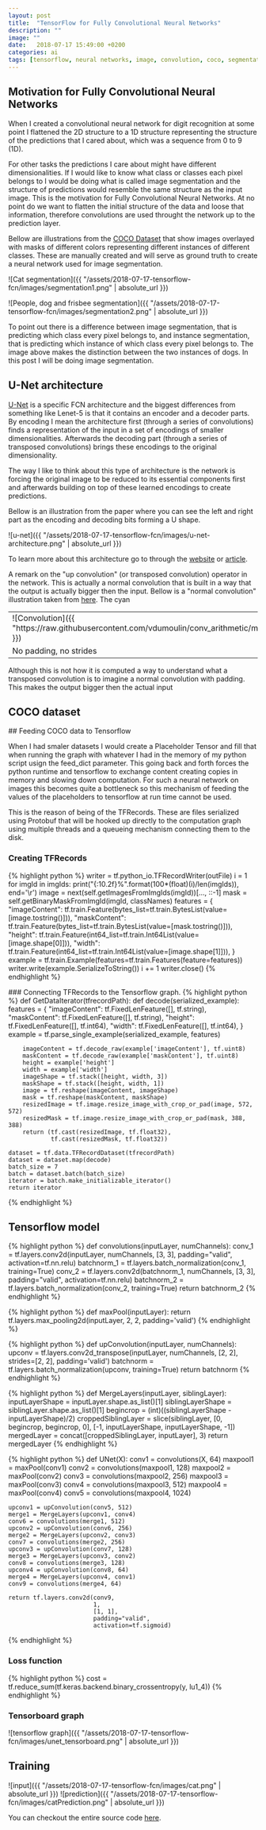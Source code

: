 ```yaml
---
layout: post
title:  "TensorFlow for Fully Convolutional Neural Networks"
description: ""
image: ""
date:   2018-07-17 15:49:00 +0200
categories: ai
tags: [tensorflow, neural networks, image, convolution, coco, segmentation, fcn]
---
```


## Motivation for Fully Convolutional Neural Networks

When I created a convolutional neural network for digit recognition at some point I flattened the 2D structure to a 1D structure representing the structure of the predictions that I cared about, which was a sequence from 0 to 9 (1D).

For other tasks the predictions I care about might have different dimensionalities. If I would like to know what class or classes each pixel belongs to I would be doing what is called image segmentation and the structure of predictions would resemble the same structure as the input image. This is the motivation for Fully Convolutional Neural Networks. At no point do we want to flatten the initial structure of the data and loose that information, therefore convolutions are used throught the network up to the prediction layer.

Bellow are illustrations from the [COCO Dataset][cocodataset-url] that show images overlayed with masks of different colors representing different instances of different classes. These are manually created and will serve as ground truth to create a neural network used for image segmentation.

![Cat segmentation]({{ "/assets/2018-07-17-tensorflow-fcn/images/segmentation1.png" | absolute_url }})

![People, dog and frisbee segmentation]({{ "/assets/2018-07-17-tensorflow-fcn/images/segmentation2.png" | absolute_url }})

To point out there is a difference between image segmentation, that is predicting which class every pixel belongs to, and instance segmentation, that is predicting which instance of which class every pixel belongs to. The image above makes the distinction between the two instances of dogs. In this post I will be doing image segmentation.


## U-Net architecture
[U-Net][u-net-paper-url] is a specific FCN architecture and the biggest differences from something like Lenet-5 is that it contains an encoder and a decoder parts.
By encoding I mean the architecture first (through a series of convolutions) finds a representation of the input in a set of encodings of smaller dimensionalities. Afterwards the decoding part (through a series of transposed convolutions) brings these encodings to the original dimensionality.

The way I like to think about this type of architecture is the network is forcing the original image to be reduced to its essential components first and afterwards building on top of these learned encodings to create predictions.

Bellow is an illustration from the paper where you can see the left and right part as the encoding and decoding bits forming a U shape.

![u-net]({{ "/assets/2018-07-17-tensorflow-fcn/images/u-net-architecture.png" | absolute_url }})

To learn more about this architecture go to through the [website][u-net-website-url] or [article][u-net-paper-url].

A remark on the "up convolution" (or transposed convolution) operator in the network. This is actually a normal convolution that is built in a way that the output is actually bigger then the input.
Bellow is a "normal convolution" illustration taken from [here][convolutions-url]. The cyan


<table style="width:100%; table-layout:fixed;">
  <tr>
    <td>
        ![Convolution]({{ "https://raw.githubusercontent.com/vdumoulin/conv_arithmetic/master/gif/no_padding_no_strides.gif" }})
    </td>
    <td>
        ![Transposed Convolution]({{ "https://raw.githubusercontent.com/vdumoulin/conv_arithmetic/master/gif/no_padding_no_strides_transposed.gif" }})
    </td>
  </tr>
  <tr>
    <td>No padding, no strides</td>
    <td>Arbitrary padding, no strides</td>
  </tr>
</table>


Although this is not how it is computed a way to understand what a transposed convolution is to imagine a normal convolution with padding. This makes the output bigger then the actual input 








## COCO dataset

## Feeding COCO data to Tensorflow

When I had smaler datasets I would create a Placeholder Tensor and fill that when running the graph with whatever I had in the memory of my python script usign the feed_dict parameter.
This going back and forth forces the python runtime and tensorflow to exchange content creating copies in memory and slowing down computation. For such a neural network on images this becomes quite a bottleneck so this mechanism of feeding the values of the placeholders to tensorflow at run time cannot be used.

This is the reason of being of the TFRecords. These are files serialized using Protobuf that will be hooked up directly to the computation graph using multiple threads and a queueing mechanism connecting them to the disk.

### Creating TFRecords
{% highlight python %}
writer = tf.python_io.TFRecordWriter(outFile)
i = 1
for imgId in imgIds:
    print("{:10.2f}%".format(100*(float)(i)/len(imgIds)), end='\r')
    image = next(self.getImagesFromImgIds(imgId))[..., ::-1]
    mask = self.getBinaryMaskFromImgId(imgId, classNames)
    features = {
        "imageContent": tf.train.Feature(bytes_list=tf.train.BytesList(value=[image.tostring()])),
        "maskContent": tf.train.Feature(bytes_list=tf.train.BytesList(value=[mask.tostring()])),
        "height": tf.train.Feature(int64_list=tf.train.Int64List(value=[image.shape[0]])),
        "width": tf.train.Feature(int64_list=tf.train.Int64List(value=[image.shape[1]])),
    }
    example = tf.train.Example(features=tf.train.Features(feature=features))
    writer.write(example.SerializeToString())
    i += 1
writer.close()
{% endhighlight %}

### Connecting TFRecords to the Tensorflow graph.
{% highlight python %}
def GetDataIterator(tfrecordPath):
    def decode(serialized_example):
        features = {
            "imageContent": tf.FixedLenFeature([], tf.string),
            "maskContent": tf.FixedLenFeature([], tf.string),
            "height": tf.FixedLenFeature([], tf.int64),
            "width": tf.FixedLenFeature([], tf.int64),
        }
        example = tf.parse_single_example(serialized_example, features)

        imageContent = tf.decode_raw(example['imageContent'], tf.uint8)
        maskContent = tf.decode_raw(example['maskContent'], tf.uint8)
        height = example['height']
        width = example['width']
        imageShape = tf.stack([height, width, 3])
        maskShape = tf.stack([height, width, 1])
        image = tf.reshape(imageContent, imageShape)
        mask = tf.reshape(maskContent, maskShape)
        resizedImage = tf.image.resize_image_with_crop_or_pad(image, 572, 572)
        resizedMask = tf.image.resize_image_with_crop_or_pad(mask, 388, 388)
        return (tf.cast(resizedImage, tf.float32),
                tf.cast(resizedMask, tf.float32))

    dataset = tf.data.TFRecordDataset(tfrecordPath)
    dataset = dataset.map(decode)
    batch_size = 7
    batch = dataset.batch(batch_size)
    iterator = batch.make_initializable_iterator()
    return iterator
{% endhighlight %}

## Tensorflow model

{% highlight python %}
def convolutions(inputLayer, numChannels):
    conv_1 = tf.layers.conv2d(inputLayer,
                              numChannels,
                              [3, 3],
                              padding="valid",
                              activation=tf.nn.relu)
    batchnorm_1 = tf.layers.batch_normalization(conv_1, training=True)
    conv_2 = tf.layers.conv2d(batchnorm_1,
                              numChannels,
                              [3, 3],
                              padding="valid",
                              activation=tf.nn.relu)
    batchnorm_2 = tf.layers.batch_normalization(conv_2, training=True)
    return batchnorm_2
{% endhighlight %}

{% highlight python %}
def maxPool(inputLayer):
    return tf.layers.max_pooling2d(inputLayer, 2, 2, padding='valid')
{% endhighlight %}

{% highlight python %}
def upConvolution(inputLayer, numChannels):
    upconv = tf.layers.conv2d_transpose(inputLayer,
                                        numChannels,
                                        [2, 2],
                                        strides=[2, 2],
                                        padding='valid')
    batchnorm = tf.layers.batch_normalization(upconv, training=True)
    return batchnorm
{% endhighlight %}

{% highlight python %}
def MergeLayers(inputLayer, siblingLayer):
    inputLayerShape = inputLayer.shape.as_list()[1]
    siblingLayerShape = siblingLayer.shape.as_list()[1]
    begincrop = (int)((siblingLayerShape - inputLayerShape)/2)
    croppedSiblingLayer = slice(siblingLayer,
                                [0, begincrop, begincrop, 0],
                                [-1, inputLayerShape, inputLayerShape, -1])
    mergedLayer = concat([croppedSiblingLayer, inputLayer], 3)
    return mergedLayer
{% endhighlight %}

{% highlight python %}
def UNet(X):
    conv1 = convolutions(X, 64)
    maxpool1 = maxPool(conv1)
    conv2 = convolutions(maxpool1, 128)
    maxpool2 = maxPool(conv2)
    conv3 = convolutions(maxpool2, 256)
    maxpool3 = maxPool(conv3)
    conv4 = convolutions(maxpool3, 512)
    maxpool4 = maxPool(conv4)
    conv5 = convolutions(maxpool4, 1024)

    upconv1 = upConvolution(conv5, 512)
    merge1 = MergeLayers(upconv1, conv4)
    conv6 = convolutions(merge1, 512)
    upconv2 = upConvolution(conv6, 256)
    merge2 = MergeLayers(upconv2, conv3)
    conv7 = convolutions(merge2, 256)
    upconv3 = upConvolution(conv7, 128)
    merge3 = MergeLayers(upconv3, conv2)
    conv8 = convolutions(merge3, 128)
    upconv4 = upConvolution(conv8, 64)
    merge4 = MergeLayers(upconv4, conv1)
    conv9 = convolutions(merge4, 64)

    return tf.layers.conv2d(conv9,
                            1,
                            [1, 1],
                            padding="valid",
                            activation=tf.sigmoid)
{% endhighlight %}



### Loss function

{% highlight python %}
cost = tf.reduce_sum(tf.keras.backend.binary_crossentropy(y, lu1_4))
{% endhighlight %}

### Tensorboard graph
![tensorflow graph]({{ "/assets/2018-07-17-tensorflow-fcn/images/unet_tensorboard.png" | absolute_url }})

## Training
![input]({{ "/assets/2018-07-17-tensorflow-fcn/images/cat.png" | absolute_url }})
![prediction]({{ "/assets/2018-07-17-tensorflow-fcn/images/catPrediction.png" | absolute_url }})

You can checkout the entire source code [here][fcncode-url].


[cocodataset-url]: http://cocodataset.org/
[u-net-paper-url]: https://lmb.informatik.uni-freiburg.de/people/ronneber/u-net/
[u-net-website-url]: https://lmb.informatik.uni-freiburg.de/people/ronneber/u-net/
[convolutions-url]: https://github.com/vdumoulin/conv_arithmetic
[fcncode-url]: https://github.com/diogojc/diogojc.github.io/blob/master/assets/2018-07-17-tensorflow-fcn/code/fcn.py